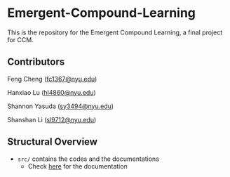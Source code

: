 # Emergent-Compound-Learning

This is the repository for the Emergent Compound Learning, a final project for CCM.

## Contributors

Feng Cheng (fc1367@nyu.edu)

Hanxiao Lu (hl4860@nyu.edu)

Shannon Yasuda (sy3494@nyu.edu)

Shanshan Li (sl9712@nyu.edu)

## Structural Overview

- `src/` contains the codes and the documentations
  - Check [here](src/Documentation.md) for the documentation



